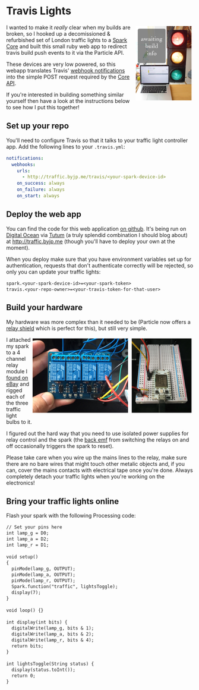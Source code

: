 # Travis Lights

<style><!-- .right { float:right; max-height:200px; margin:5px; } --></style>
<img src="public/img/travis-lights.gif" alt="The relay, wired up to control circuitry and mains" class="right"/>

I wanted to make it _really_ clear when my builds are broken, so I hooked up a decomissioned & refurbished set of London traffic lights to a [Spark Core](https://www.particle.io/prototype) and built this small ruby web app to redirect travis build push events to it via the Particle API.

These devices are very low powered, so this webapp translates Travis' [webhook notifications](http://docs.travis-ci.com/user/notifications/#Webhook-notification) into the simple POST request required by the [Core API](http://docs.particle.io/core/api/).

If you're interested in building something similar yourself then have a look at the instructions below to see how I put this together!

## Set up your repo

You'll need to configure Travis so that it talks to your traffic light controller app. Add the following lines to your `.travis.yml`:

```yaml
notifications:
  webhooks:
    urls:
      - http://traffic.byjp.me/travis/<your-spark-device-id>
    on_success: always
    on_failure: always
    on_start: always
```

## Deploy the web app

You can find the code for this web application [on github](https://github.com/jphastings/traffic). It's being run on [Digital Ocean](https://www.digitalocean.com/) via [Tutum](https://tutum.co) (a truly splendid combination I should blog about) at http://traffic.byjp.me (though you'll have to deploy your own at the moment).

When you deploy make sure that you have environment variables set up for authentication, requests that don't authenticate correctly will be rejected, so only you can update your traffic lights:

```text
spark.<your-spark-device-id>=<your-spark-token>
travis.<your-repo-owner>=<your-travis-token-for-that-user>
```

## Build your hardware

My hardware was more complex than it needed to be (Particle now offers a [relay shield](https://store.particle.io/?product=relay-shield) which is perfect for this), but still very simple.

<img src="public/img/breadboard.jpg" alt="The spark on breadboard" class="right"/>
<img src="public/img/wired-relay.jpg" alt="The relay, wired up to control circuitry and mains" class="right"/>

I attached my spark to a 4 channel relay module I [found on eBay](http://www.ebay.co.uk/itm/UK-5V-4-Channel-Relay-Module-Shield-for-Arduino-ARM-PIC-AVR-DSP-/231552687750) and rigged each of the three traffic light bulbs to it.

I figured out the hard way that you need to use isolated power supplies for relay control and the spark (the [back emf](https://en.wikipedia.org/wiki/Counter-electromotive_force) from switching the relays on and off occasionally triggers the spark to reset).

Please take care when you wire up the mains lines to the relay, make sure there are no bare wires that might touch other metalic objects and, if you can, cover the mains contacts with electrical tape once you're done. Always completely detach your traffic lights when you're working on the electronics!

## Bring your traffic lights online

Flash your spark with the following Processing code:

```processing
// Set your pins here
int lamp_g = D0;
int lamp_a = D2;
int lamp_r = D1;

void setup()
{
  pinMode(lamp_g, OUTPUT);
  pinMode(lamp_a, OUTPUT);
  pinMode(lamp_r, OUTPUT);
  Spark.function("traffic", lightsToggle);
  display(7);
}

void loop() {}

int display(int bits) {
  digitalWrite(lamp_g, bits & 1);
  digitalWrite(lamp_a, bits & 2);
  digitalWrite(lamp_r, bits & 4);
  return bits;
}

int lightsToggle(String status) {
  display(status.toInt());
  return 0;
}

```